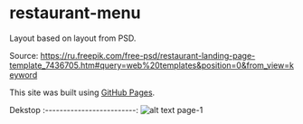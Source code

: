 # restaurant-menu

Layout based on layout from PSD.<br>

Source: https://ru.freepik.com/free-psd/restaurant-landing-page-template_7436705.htm#query=web%20templates&position=0&from_view=keyword<br>

This site was built using [GitHub Pages](https://b13d.github.io/restaurant-menu/).


Dekstop
:-------------------------:
![alt text](images/page-1.png)
page-1

